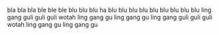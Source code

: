 bla bla bla ble ble ble blu blu blu
ha blu blu blu blu blu blu blu blu blu
ling gang guli guli guli wotah ling gang gu ling gang gu
ling gang guli guli guli wotah ling gang gu ling gang gu
